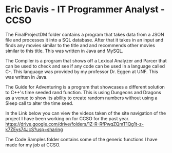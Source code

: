 # Eric Davis - IT Programmer Analyst - CCSO

The FinalProjectDM folder contains a program that takes data from a JSON file and processes it into a SQL database. After that it takes in an input and finds any movies similar to the title and and recommends other movies similar to this title. This was written in Java and MySQL.

The Compiler is a program that shows off a Lexical Analyzer and Parcer that can be used to check and see if any code can be used in a language called C-. This language was provided by my professor Dr. Eggen at UNF. This was written in Java.

The Guide for Adventuring is a program that showcases a different solution to C++'s time seeded rand function. This is using Dungeons and Dragons as a venue to show its ability to create random numbers without using a Sleep call to alter the time seed.

In the Link below you can view the videos taken of the site navigation of the project I have been working on for CCSO for the past year.
https://drive.google.com/drive/folders/1Z-R-RfPwqZQmT1Qg1t-z-k7ZEys74JcS?usp=sharing

The Code Samples folder contains some of the generic functions I have made for my job at CCSO.
